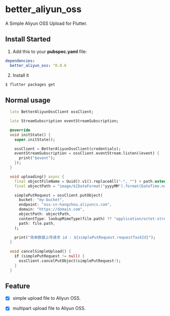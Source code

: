 # better_aliyun_oss

A Simple Aliyun OSS Upload for Flutter.

## Install Started

1. Add this to your **pubspec.yaml** file:

```yaml
dependencies:
  better_aliyun_oss: ^0.0.6
```

2. Install it

```bash
$ flutter packages get
```

## Normal usage

```dart
  late BetterAliyunOssClient ossClient;

  late StreamSubscription eventStreamSubscription;

  @override
  void initState() {
    super.initState();

    ossClient = BetterAliyunOssClient(credentials);
    eventStreamSubscription = ossClient.eventStream.listen((event) {
      print("$event");
    });
  }

  void uploading() async {
    final objectFileName = Uuid().v1().replaceAll("-", "") + path.extension(file.path);
    final objectPath = "image/${DateFormat("yyyyMM").format(DateTime.now())}/$objectFileName";

    simplePutRequest = ossClient.putObject(
      bucket: "my-bucket",
      endpoint: "oss-cn-hangzhou.aliyuncs.com",
      domain: "https://domain.com",
      objectPath: objectPath,
      contentType: lookupMimeType(file.path) ?? "application/octet-stream",
      path: file.path,
    );

    print("简单数据上传请求 id : ${simplePutRequest.requestTaskId}");
  }
  
  void cancelSimpleUpload() {
    if (simplePutRequest != null) {
      ossClient.cancelPutObject(simplePutRequest!);
    }
  }
```

## Feature
- [x] simple upload file to Aliyun OSS.
- [x] multipart upload file to Aliyun OSS.

